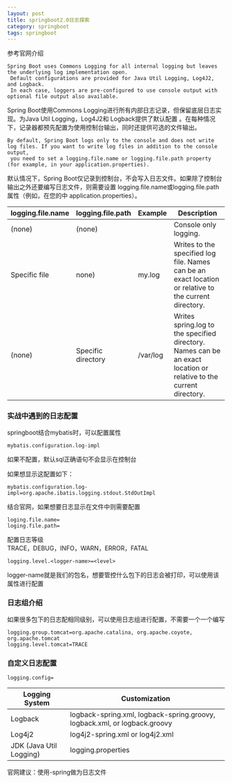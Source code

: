 ```yaml
---
layout: post
title: springboot2.0日志探索
category: springboot
tags: springboot
---
```


参考官网介绍
```
Spring Boot uses Commons Logging for all internal logging but leaves the underlying log implementation open.
 Default configurations are provided for Java Util Logging, Log4J2, and Logback. 
 In each case, loggers are pre-configured to use console output with optional file output also available.
```
Spring Boot使用Commons Logging进行所有内部日志记录，但保留底层日志实现。为Java Util Logging，Log4J2和 Logback提供了默认配置 。在每种情况下，记录器都预先配置为使用控制台输出，同时还提供可选的文件输出。

```
By default, Spring Boot logs only to the console and does not write log files. If you want to write log files in addition to the console output,
 you need to set a logging.file.name or logging.file.path property (for example, in your application.properties).
```
默认情况下，Spring Boot仅记录到控制台，不会写入日志文件。如果除了控制台输出之外还要编写日志文件，则需要设置 logging.file.name或logging.file.path属性（例如，在您的中 application.properties）。

logging.file.name | logging.file.path | Example | Description 
-----------|-----|-----------|------------
(none) | (none) | | Console only logging.
Specific file | none) | my.log   |Writes to the specified log file. Names can be an exact location or relative to the current directory.
(none) | Specific directory | /var/log   | Writes spring.log to the specified directory. Names can be an exact location or relative to the current directory.                                
                                
### 实战中遇到的日志配置
springboot结合mybatis时，可以配置属性
```properties
mybatis.configuration.log-impl
```
如果不配置，默认sql正确语句不会显示在控制台

如果想显示这配置如下：
```properties
mybatis.configuration.log-impl=org.apache.ibatis.logging.stdout.StdOutImpl
```
结合官网，如果想要日志显示在文件中则需要配置
```properties
loging.file.name=
loging.file.path=
```

配置日志等级        
TRACE，DEBUG，INFO，WARN，ERROR，FATAL
```properties
logging.level.<logger-name>=<level>
```
logger-name就是我们的包名，想要管控什么包下的日志会被打印，可以使用该属性进行配置

### 日志组介绍
如果很多包下的日志配相同级别，可以使用日志组进行配置，不需要一个一个编写
```properties
logging.group.tomcat=org.apache.catalina, org.apache.coyote, org.apache.tomcat
logging.level.tomcat=TRACE
```

### 自定义日志配置
```properties
logging.config=
```
Logging System | Customization
---------------|-------------
Logback | logback-spring.xml, logback-spring.groovy, logback.xml, or logback.groovy
Log4j2  | log4j2-spring.xml or log4j2.xml 
JDK (Java Util Logging) | logging.properties         

官网建议：使用-spring做为日志文件